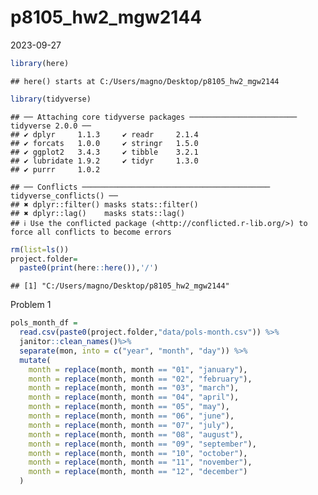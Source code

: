 p8105_hw2_mgw2144
================
2023-09-27

``` r
library(here)
```

    ## here() starts at C:/Users/magno/Desktop/p8105_hw2_mgw2144

``` r
library(tidyverse)
```

    ## ── Attaching core tidyverse packages ──────────────────────── tidyverse 2.0.0 ──
    ## ✔ dplyr     1.1.3     ✔ readr     2.1.4
    ## ✔ forcats   1.0.0     ✔ stringr   1.5.0
    ## ✔ ggplot2   3.4.3     ✔ tibble    3.2.1
    ## ✔ lubridate 1.9.2     ✔ tidyr     1.3.0
    ## ✔ purrr     1.0.2

    ## ── Conflicts ────────────────────────────────────────── tidyverse_conflicts() ──
    ## ✖ dplyr::filter() masks stats::filter()
    ## ✖ dplyr::lag()    masks stats::lag()
    ## ℹ Use the conflicted package (<http://conflicted.r-lib.org/>) to force all conflicts to become errors

``` r
rm(list=ls())
project.folder=
  paste0(print(here::here()),'/')
```

    ## [1] "C:/Users/magno/Desktop/p8105_hw2_mgw2144"

Problem 1

``` r
pols_month_df =
  read.csv(paste0(project.folder,"data/pols-month.csv")) %>% 
  janitor::clean_names()%>% 
  separate(mon, into = c("year", "month", "day")) %>% 
  mutate(
    month = replace(month, month == "01", "january"),
    month = replace(month, month == "02", "february"),
    month = replace(month, month == "03", "march"),
    month = replace(month, month == "04", "april"),
    month = replace(month, month == "05", "may"),
    month = replace(month, month == "06", "june"),
    month = replace(month, month == "07", "july"),
    month = replace(month, month == "08", "august"),
    month = replace(month, month == "09", "september"),
    month = replace(month, month == "10", "october"),
    month = replace(month, month == "11", "november"),
    month = replace(month, month == "12", "december")
  )
```
